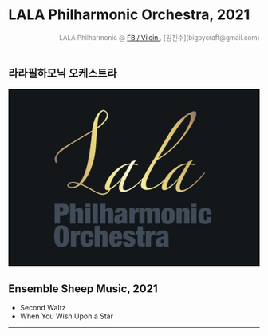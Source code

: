 
# LALA Philharmonic Orchestra, 2021

<div align='right'><font size=2 color='gray'>LALA Philharmonic  @ <font color='blue'><a href='https://www.facebook.com/jskim.kr'>FB / Viloin </a></font>, [김진수](bigpycraft@gmail.com)</font></div>
<br>

## 라라필하모닉 오케스트라

<img src="./images/img_main_front.png">

## Ensemble Sheep Music, 2021
- Second Waltz
- When You Wish Upon a Star 

<hr>

